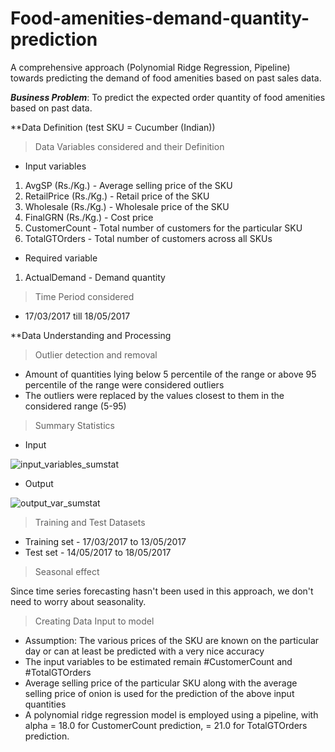 # Food-amenities-demand-quantity-prediction
A comprehensive approach (Polynomial Ridge Regression, Pipeline) towards predicting the demand of food amenities based on past sales data.

***Business Problem***: To predict the expected order quantity of food amenities based on past data.

**Data Definition (test SKU = Cucumber (Indian))

>Data Variables considered and their Definition
* Input variables
1. AvgSP (Rs./Kg.) - Average selling price of the SKU
2. RetailPrice (Rs./Kg.) - Retail price of the SKU
3. Wholesale (Rs./Kg.) - Wholesale price of the SKU
4. FinalGRN (Rs./Kg.) - Cost price
5. CustomerCount - Total number of customers for the particular SKU
6. TotalGTOrders - Total number of customers across all SKUs

* Required variable
1. ActualDemand - Demand quantity

>Time Period considered
* 17/03/2017 till 18/05/2017

**Data Understanding and Processing

>Outlier detection and removal
* Amount of quantities lying below 5 percentile of the range or above 95 percentile of the range were considered outliers
* The outliers were replaced by the values closest to them in the considered range (5-95)

>Summary Statistics

* Input

![input_variables_sumstat](https://cloud.githubusercontent.com/assets/26039458/26774708/15edf306-49c1-11e7-8566-916ca12415b1.png)

* Output

![output_var_sumstat](https://cloud.githubusercontent.com/assets/26039458/26774720/333901b2-49c1-11e7-8de0-7a9922dfaabe.png)

>Training and Test Datasets
* Training set - 17/03/2017 to 13/05/2017
* Test set - 14/05/2017 to 18/05/2017

>Seasonal effect

Since time series forecasting hasn't been used in this approach, we don't need to worry about seasonality.

>Creating Data Input to model

* Assumption: The various prices of the SKU are known on the particular day or can at least be predicted with a very nice accuracy
* The input variables to be estimated remain #CustomerCount and #TotalGTOrders
* Average selling price of the particular SKU along with the average selling price of onion is used for the prediction of the above input quantities
* A polynomial ridge regression model is employed using a pipeline, with alpha = 18.0 for CustomerCount prediction, = 21.0 for TotalGTOrders prediction.
